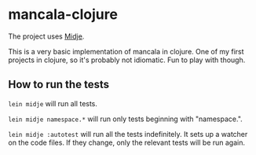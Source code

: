 # mancala-clojure

The project uses [Midje](https://github.com/marick/Midje/).

This is a very basic implementation of mancala in clojure. One of my first projects in clojure, so it's probably not idiomatic. Fun to play with though.

## How to run the tests

`lein midje` will run all tests.

`lein midje namespace.*` will run only tests beginning with "namespace.".

`lein midje :autotest` will run all the tests indefinitely. It sets up a
watcher on the code files. If they change, only the relevant tests will be
run again.
